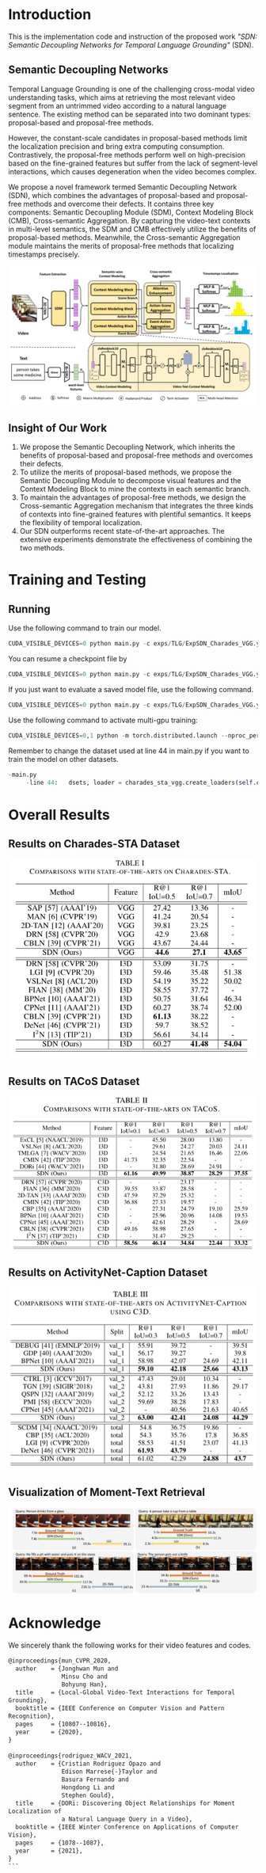 
# Introduction

This is the implementation code and instruction of the proposed work  *"SDN: Semantic Decoupling Networks for Temporal Language Grounding"* (SDN).

## Semantic Decoupling Networks

Temporal Language Grounding is one of the challenging cross-modal video understanding tasks, which aims at retrieving the most relevant video segment from an untrimmed video according to a natural language sentence. The existing method can be separated into two dominant types: proposal-based and proposal-free methods.  

However, the constant-scale candidates in proposal-based methods limit the localization precision and bring extra computing consumption. Contrastively, the proposal-free methods perform well on high-precision based on the fine-grained features but suffer from the lack of segment-level interactions, which causes degeneration when the video becomes complex.  

We propose a novel framework termed Semantic Decoupling Network (SDN), which combines the advantages of proposal-based and proposal-free methods and overcome their defects. It contains three key components: Semantic Decoupling Module (SDM), Context Modeling Block (CMB), Cross-semantic Aggregation. By capturing the video-text contexts in multi-level semantics, the SDM and CMB effectively utilize the benefits of proposal-based methods. Meanwhile, the Cross-semantic Aggregation module maintains the merits of proposal-free methods that localizing timestamps precisely.

![avatar](fig/framework.png)

<!-- **Insight of Our Work** -->
## Insight of Our Work

1. We propose the Semantic Decoupling Network, which inherits the benefits of proposal-based and proposal-free methods and overcomes their defects.
2. To utilize the merits of proposal-based methods, we propose the Semantic Decoupling Module to decompose visual features and the Context Modeling Block to mine the contexts in each semantic branch.
3. To maintain the advantages of proposal-free methods, we design the Cross-semantic Aggregation mechanism that integrates the three kinds of contexts into fine-grained features with plentiful semantics. It keeps the flexibility of temporal localization.
4. Our SDN outperforms recent state-of-the-art approaches. The extensive experiments demonstrate the effectiveness of combining the two methods.

# Training and Testing

## Running

Use the following command to train our model.

```Python
CUDA_VISIBLE_DEVICES=0 python main.py -c exps/TLG/ExpSDN_Charades_VGG.yaml
```

You can resume a checkpoint file by

```Python
CUDA_VISIBLE_DEVICES=0 python main.py -c exps/TLG/ExpSDN_Charades_VGG.yaml --resume $path to *.ckpt$
```

If you just want to evaluate a saved model file, use the following command.

```Python
CUDA_VISIBLE_DEVICES=0 python main.py -c exps/TLG/ExpSDN_Charades_VGG.yaml --test --load $path to *.best$
```

Use the following command to activate multi-gpu training:

```Python
CUDA_VISIBLE_DEVICES=0,1 python -m torch.distributed.launch --nproc_per_node=2 main.py -c exps/TLG/ExpSDN_Charades_VGG.yaml
```

Remember to change the dataset used at line 44 in main.py if you want to train the model on other datasets.

```Python
-main.py
     -line 44:   dsets, loader = charades_sta_vgg.create_loaders(self.cfg.loader_config)

```

# Overall Results

<!-- **Results on Charades-STA Dataset** -->
## Results on Charades-STA Dataset

![avatar](fig/charades.png)

<!-- **Results on TACoS Dataset** -->
## Results on TACoS Dataset

![avatar](fig/tacos.png)

<!-- **Results on ActivityNet-Caption Dataset** -->
## Results on ActivityNet-Caption Dataset

![avatar](fig/activitynet.png)

<!-- **Visualization of What Our Model Care** -->

## Visualization of Moment-Text Retrieval

![avatar](fig/visualization.png)

# Acknowledge

We sincerely thank the following works for their video features and codes.

```ref
@inproceedings{mun_CVPR_2020,
  author    = {Jonghwan Mun and
               Minsu Cho and
               Bohyung Han},
  title     = {Local-Global Video-Text Interactions for Temporal Grounding},
  booktitle = {IEEE Conference on Computer Vision and Pattern Recognition},
  pages     = {10807--10816},
  year      = {2020},
}

@inproceedings{rodriguez_WACV_2021,
  author    = {Cristian Rodriguez Opazo and
               Edison Marrese{-}Taylor and
               Basura Fernando and
               Hongdong Li and
               Stephen Gould},
  title     = {DORi: Discovering Object Relationships for Moment Localization of
               a Natural Language Query in a Video},
  booktitle = {IEEE Winter Conference on Applications of Computer Vision},
  pages     = {1078--1087},
  year      = {2021},
}
​```

```
